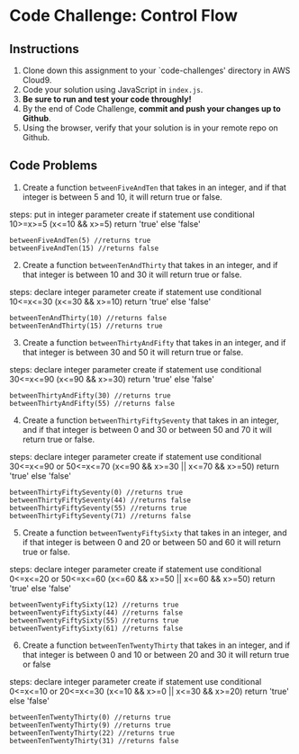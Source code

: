 # Code Challenge: Control Flow

## Instructions

1. Clone down this assignment to your `code-challenges' directory in AWS Cloud9.  
2. Code your solution using JavaScript in `index.js`. 
3. **Be sure to run and test your code throughly!**
4. By the end of Code Challenge, **commit and push your changes up to Github**.
5. Using the browser, verify that your solution is in your remote repo on Github.

## Code Problems

1. Create a function `betweenFiveAndTen` that takes in an integer, and if that integer is between 5 and 10, it will return true or false.

steps: 
put in integer parameter 
create if statement 
use conditional 10>=x>=5 (x<=10 && x>=5)
	 return 'true'
else
	'false'

```
betweenFiveAndTen(5) //returns true
betweenFiveAndTen(15) //returns false 
```

2. Create a function `betweenTenAndThirty` that takes in an integer, and if that integer is between 10 and 30 it will return true or false.

steps:
declare integer parameter
create if statement
use conditional 10<=x<=30 (x<=30 && x>=10)
	 return 'true'
else
	'false'

```
betweenTenAndThirty(10) //returns false
betweenTenAndThirty(15) //returns true
```

3. Create a function `betweenThirtyAndFifty` that takes in an integer, and if that integer is between 30 and 50 it will return true or false.

steps:
declare integer parameter
create if statement
use conditional 30<=x<=90 (x<=90 && x>=30)
	 return 'true'
else
	'false'
	
```
betweenThirtyAndFifty(30) //returns true
betweenThirtyAndFifty(55) //returns false
```

4. Create a function `betweenThirtyFiftySeventy` that takes in an integer, and if that integer is between 0 and 30 or between 50 and 70 it will return true or false.

steps:
declare integer parameter
create if statement
use conditional 30<=x<=90 or 50<=x<=70 (x<=90 && x>=30 || x<=70 && x>=50)
	 return 'true'
else
	'false'

```
betweenThirtyFiftySeventy(0) //returns true
betweenThirtyFiftySeventy(44) //returns false
betweenThirtyFiftySeventy(55) //returns true
betweenThirtyFiftySeventy(71) //returns false
```

5. Create a function `betweenTwentyFiftySixty` that takes in an integer, and if that integer is between 0 and 20 or between 50 and 60 it will return true or false.

steps:
declare integer parameter
create if statement
use conditional 0<=x<=20 or 50<=x<=60 (x<=60 && x>=50 || x<=60 && x>=50)
	 return 'true'
else
	'false'

```
betweenTwentyFiftySixty(12) //returns true
betweenTwentyFiftySixty(44) //returns false
betweenTwentyFiftySixty(55) //returns true
betweenTwentyFiftySixty(61) //returns false
```

6. Create a function `betweenTenTwentyThirty` that takes in an  integer, and if that integer is between 0 and 10 or between 20 and 30 it will return true or false

steps:
declare integer parameter
create if statement
use conditional 0<=x<=10 or 20<=x<=30 (x<=10 && x>=0 || x<=30 && x>=20)
	 return 'true'
else
	'false'

```
betweenTenTwentyThirty(0) //returns true
betweenTenTwentyThirty(9) //returns true
betweenTenTwentyThirty(22) //returns true
betweenTenTwentyThirty(31) //returns false
```

